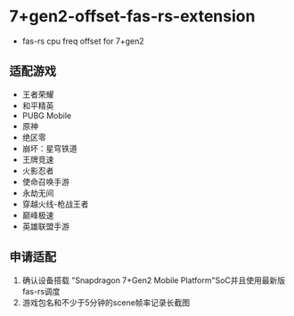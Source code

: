 # **7+gen2-offset-fas-rs-extension**

- fas-rs cpu freq offset for 7+gen2

## **适配游戏**
- 王者荣耀
- 和平精英
- PUBG Mobile
- 原神
- 绝区零
- 崩坏：星穹铁道
- 王牌竞速
- 火影忍者
- 使命召唤手游
- 永劫无间
- 穿越火线-枪战王者
- 巅峰极速
- 英雄联盟手游

## **申请适配**
1. 确认设备搭载 "Snapdragon 7+Gen2 Mobile Platform"SoC并且使用最新版fas-rs调度
2. 游戏包名和不少于5分钟的scene帧率记录长截图
